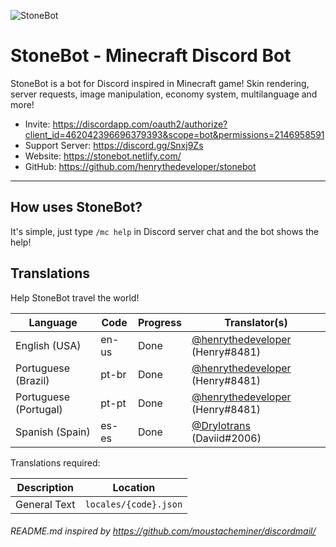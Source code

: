 ![StoneBot](https://cdn.discordapp.com/icons/474991601572118532/2accc075574a37dd21604579d156e73e.png?size=2048)

# StoneBot - Minecraft Discord Bot

StoneBot is a bot for Discord inspired in Minecraft game! Skin rendering, server requests, image manipulation, economy system, multilanguage and more!

- Invite: https://discordapp.com/oauth2/authorize?client_id=462042396696379393&scope=bot&permissions=2146958591
- Support Server: https://discord.gg/Snxj9Zs
- Website: https://stonebot.netlify.com/
- GitHub: https://github.com/henrythedeveloper/stonebot

---

## How uses StoneBot?
It's simple, just type `/mc help` in Discord server chat and the bot shows the help!

## Translations

Help StoneBot travel the world!

Language               | Code      | Progress       | Translator(s)
---------------------- | --------- | -------------- | --------------------------
English (USA)          | en-us     | Done           | [@henrythedeveloper](https://github.com/henrythedeveloper) (Henry#8481)
Portuguese (Brazil)    | pt-br     | Done           | [@henrythedeveloper](https://github.com/henrythedeveloper) (Henry#8481)
Portuguese (Portugal)  | pt-pt     | Done           | [@henrythedeveloper](https://github.com/henrythedeveloper) (Henry#8481)
Spanish (Spain)        | es-es     | Done           | [@Drylotrans](https://github.com/Drylotrans) (Daviid#2006)

Translations required:

Description  | Location
------------ | ----------------------
General Text | `locales/{code}.json`

###### README.md inspired by https://github.com/moustacheminer/discordmail/
